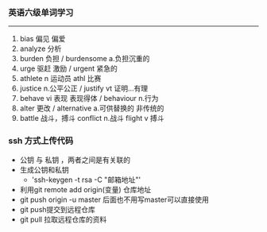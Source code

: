 ### 英语六级单词学习
---
1. bias 偏见 偏爱
2. analyze 分析
3. burden 负担  / burdensome a.负担沉重的
4. urge 驱赶 激励 / urgent 紧急的
5. athlete n 运动员 athl 比赛
6. justice n.公平公正 / justify vt 证明...有理
7. behave vi 表现 表现得体  / behaviour n.行为
8. alter 更改  / alternative a.可供替换的 非传统的
9. battle 战斗，搏斗 conflict n.战斗 flight v 搏斗
### ssh 方式上传代码
- 公钥 与 私钥 ，两者之间是有关联的
- 生成公钥和私钥
   + 'ssh-keygen -t rsa -C "邮箱地址"'
- 利用git remote add origin(变量) 仓库地址
- git push origin -u master 后面也不用写master可以直接使用
- git push提交到远程仓库 
- git pull 拉取远程仓库的资料
